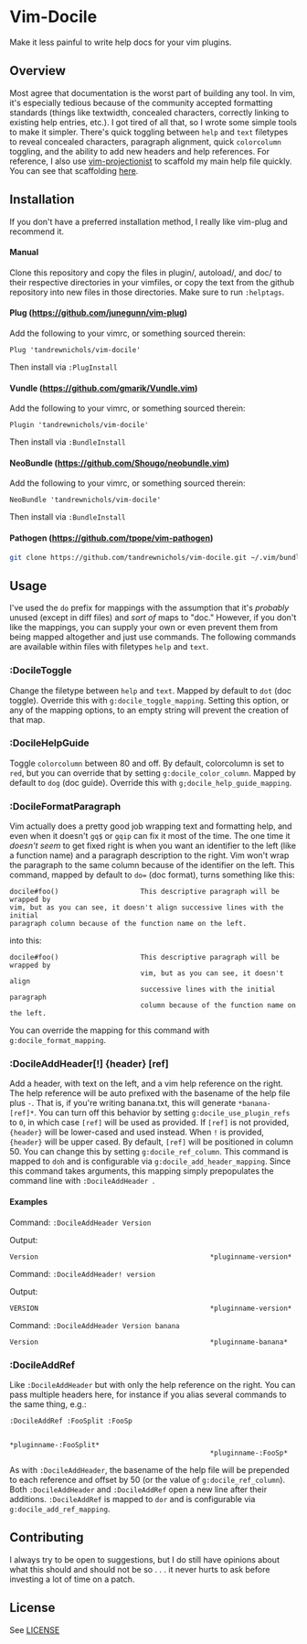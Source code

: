 # Vim-Docile

Make it less painful to write help docs for your vim plugins.

## Overview

Most agree that documentation is the worst part of building any tool. In vim, it's especially tedious because of the community accepted formatting standards (things like textwidth, concealed characters, correctly linking to existing help entries, etc.). I got tired of all that, so I wrote some simple tools to make it simpler. There's quick toggling between `help` and `text` filetypes to reveal concealed characters, paragraph alignment, quick `colorcolumn` toggling, and the ability to add new headers and help references. For reference, I also use [vim-projectionist](https://github.com/tpope/vim-projectionist) to scaffold my main help file quickly. You can see that scaffolding [here](https://github.com/tandrewnichols/dotstar/blob/master/.vim/settings/projectionist.vim#L48-L165).

## Installation

If you don't have a preferred installation method, I really like vim-plug and recommend it.

#### Manual

Clone this repository and copy the files in plugin/, autoload/, and doc/ to their respective directories in your vimfiles, or copy the text from the github repository into new files in those directories. Make sure to run `:helptags`.

#### Plug (https://github.com/junegunn/vim-plug)

Add the following to your vimrc, or something sourced therein:

```vim
Plug 'tandrewnichols/vim-docile'
```

Then install via `:PlugInstall`

#### Vundle (https://github.com/gmarik/Vundle.vim)

Add the following to your vimrc, or something sourced therein:

```vim
Plugin 'tandrewnichols/vim-docile'
```

Then install via `:BundleInstall`

#### NeoBundle (https://github.com/Shougo/neobundle.vim)

Add the following to your vimrc, or something sourced therein:

```vim
NeoBundle 'tandrewnichols/vim-docile'
```

Then install via `:BundleInstall`

#### Pathogen (https://github.com/tpope/vim-pathogen)

```sh
git clone https://github.com/tandrewnichols/vim-docile.git ~/.vim/bundle/vim-docile
```

## Usage

I've used the `do` prefix for mappings with the assumption that it's _probably_ unused (except in diff files) and _sort of_ maps to "doc." However, if you don't like the mappings, you can supply your own or even prevent them from being mapped altogether and just use commands. The following commands are available within files with filetypes `help` and `text`.

### :DocileToggle

Change the filetype between `help` and `text`. Mapped by default to `dot` (doc toggle). Override this with `g:docile_toggle_mapping`. Setting this option, or any of the mapping options, to an empty string will prevent the creation of that map.

### :DocileHelpGuide

Toggle `colorcolumn` between 80 and off. By default, colorcolumn is set to `red`, but you can override that by setting `g:docile_color_column`. Mapped by default to `dog` (doc guide). Override this with `g;docile_help_guide_mapping`.

### :DocileFormatParagraph

Vim actually does a pretty good job wrapping text and formatting help, and even when it doesn't `gq$` or `gqip` can fix it most of the time. The one time it _doesn't seem_ to get fixed right is when you want an identifier to the left (like a function name) and a paragraph description to the right. Vim won't wrap the paragraph to the same column because of the identifier on the left. This command, mapped by default to `do=` (doc format), turns something like this:

```vim
docile#foo()                    This descriptive paragraph will be wrapped by
vim, but as you can see, it doesn't align successive lines with the initial
paragraph column because of the function name on the left.
```

into this:

```vim
docile#foo()                    This descriptive paragraph will be wrapped by
                                vim, but as you can see, it doesn't align
                                successive lines with the initial paragraph
                                column because of the function name on the left.
```

You can override the mapping for this command with `g:docile_format_mapping`.

### :DocileAddHeader[!] {header} [ref]

Add a header, with text on the left, and a vim help reference on the right. The help reference will be auto prefixed with the basename of the help file plus `-`. That is, if you're writing banana.txt, this will generate `*banana-[ref]*`. You can turn off this behavior by setting `g:docile_use_plugin_refs` to `0`, in which case `[ref]` will be used as provided. If `[ref]` is not provided, `{header}` will be lower-cased and used instead. When `!` is provided, `{header}` will be upper cased. By default, `[ref]` will be positioned in column 50. You can change this by setting `g:docile_ref_column`. This command is mapped to `doh` and is configurable via `g:docile_add_header_mapping`. Since this command takes arguments, this mapping simply prepopulates the command line with `:DocileAddHeader `.

#### Examples

Command: `:DocileAddHeader Version`

Output:

```vim
Version                                          *pluginname-version*
```

Command: `:DocileAddHeader! version`

Output:

```vim
VERSION                                          *pluginname-version*
```

Command: `:DocileAddHeader Version banana`

```vim
Version                                          *pluginname-banana*
```

### :DocileAddRef

Like `:DocileAddHeader` but with only the help reference on the right. You can pass multiple headers here, for instance if you alias several commands to the same thing, e.g.:

`:DocileAddRef :FooSplit :FooSp`

```vim
                                                 *pluginname-:FooSplit*
                                                 *pluginname-:FooSp*
```

As with `:DocileAddHeader`, the basename of the help file will be prepended to each reference and offset by 50 (or the value of `g:docile_ref_column`). Both `:DocileAddHeader` and `:DocileAddRef` open a new line after their additions. `:DocileAddRef` is mapped to `dor` and is configurable via `g:docile_add_ref_mapping`.

## Contributing

I always try to be open to suggestions, but I do still have opinions about what this should and should not be so . . . it never hurts to ask before investing a lot of time on a patch.

## License

See [LICENSE](./LICENSE)
